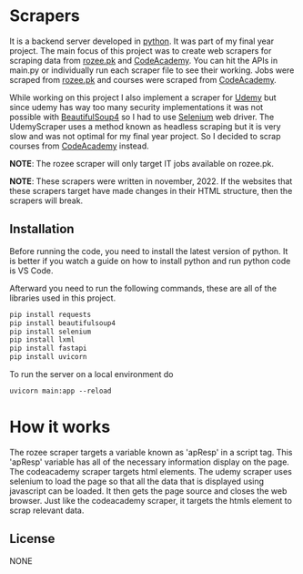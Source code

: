 # Scrapers

It is a backend server developed in [python][python]. It was part of my final year project. The main focus of this project was to create web scrapers for scraping data from [rozee.pk][rozeepk] and [CodeAcademy][codeacademy]. You can hit the APIs in main.py or individually run each scraper file to see their working. Jobs were scraped from [rozee.pk][rozeepk] and courses were scraped from [CodeAcademy][codeacademy].

While working on this project I also implement a scraper for [Udemy][udemy] but since udemy has way too many security implementations it was not possible with [BeautifulSoup4][beautifulsoup] so I had to use [Selenium][selenium] web driver. The UdemyScraper uses a method known as headless scraping but it is very slow and was not optimal for my final year project. So I decided to scrap courses from [CodeAcademy][codeacademy] instead.

**NOTE**: The rozee scraper will only target IT jobs available on rozee.pk.

**NOTE**: These scrapers were written in november, 2022. If the websites that these scrapers target have made changes in their HTML structure, then the scrapers will break.

## Installation

Before running the code, you need to install the latest version of python. It is better if you watch a guide on how to install python and run python code is VS Code.

Afterward you need to run the following commands, these are all of the libraries used in this project.

```sh
pip install requests
pip install beautifulsoup4
pip install selenium
pip install lxml
pip install fastapi
pip install uvicorn
```

To run the server on a local environment do

```
uvicorn main:app --reload
```

# How it works

The rozee scraper targets a variable known as 'apResp' in a script tag. This 'apResp' variable has all of the necessary information display on the page.
The codeacademy scraper targets html elements.
The udemy scraper uses selenium to load the page so that all the data that is displayed using javascript can be loaded. It then gets the page source and closes the web browser. Just like the codeacademy scraper, it targets the htmls element to scrap relevant data.

## License

NONE

[//]: # "These are reference links used in the body of this note and get stripped out when the markdown processor does its job."
[angular]: https://angular.io/
[nodejs]: https://nodejs.org/en
[python]: https://www.python.org/
[express]: https://expressjs.com/
[multer]: https://www.npmjs.com/package/multer
[cyclic]: https://www.cyclic.sh/
[mongodb]: https://www.mongodb.com/
[railway]: https://railway.app/
[rozeepk]: https://www.rozee.pk/
[codeacademy]: https://www.codecademy.com/
[udemy]: https://www.udemy.com/
[selenium]: https://www.selenium.dev/documentation/webdriver/
[beautifulsoup]: https://beautiful-soup-4.readthedocs.io/en/latest/
[scrapers]: https://github.com/Zain-Tanveer/Scrapers
[uploadfile]: https://github.com/Zain-Tanveer/upload-file-api
[linkapi]: https://github.com/Zain-Tanveer/Link-API
[cloudinary]: https://cloudinary.com/
[cloudinarylibrary]: https://www.npmjs.com/package/cloudinary
[careerhub]: https://github.com/Zain-Tanveer/CareerHub-Backend
